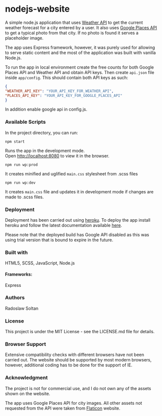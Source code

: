 # nodejs-website

A simple node.js application that uses [Weather API](https://www.weatherapi.com) to get the current weather forecast for a city entered by a user. It also uses [Google Places API](https://developers.google.com/maps/documentation/places/web-service/overview) to get a typical photo from that city. If no photo is found it serves a placeholder image.

The app uses Express framework, however, it was purely used for allowing to serve static content and the most of the application was built with vanilla Node.js.

To run the app in local environment create the free counts for both Google Places API and Weather API and obtain API keys. Then create `api.json` file inside `app/config`. This should contain both API keys as such:

```json
{
"WEATHER_API_KEY": "YOUR_API_KEY_FOR_WEATHER_API",
"PLACES_API_KEY": "YOUR_API_KEY_FOR_GOOGLE_PLACES_API"
}
```
In addition enable google api in config.js.

### Available Scripts

In the project directory, you can run:

`npm start`

Runs the app in the development mode.<br />
Open [http://localhost:8080](http://localhost:8080) to view it in the browser.

`npm run wp:prod`

It creates minified and uglified `main.css` stylesheet from .scss files

`npm run wp:dev`

It creates `main.css` file and updates it in development mode if changes are made to .scss files.

### Deployment

Deployment has been carried out using [heroku](https://heroku.com).
To deploy the app install heroku and follow the latest documentation available [here](https://devcenter.heroku.com/articles/git).

Please note that the deployed build has Google API disabled as this was using trial version that is bound to expire in the future. 

### Built with

HTML5, SCSS, JavaScript, Node.js

#### Frameworks:

Express

### Authors

Radoslaw Soltan

### License

This project is under the MIT License - see the LICENSE.md file for details.

### Browser Support

Extensive compatibility checks with different browsers have not been carried out. The website should be supported by most modern browsers, however, additional coding has to be done for the support of IE.

### Acknowledgment 

The project is not for commercial use, and I do not own any of the assets shown on the website.

The app uses Google Places API for city images. All other assets not requested from the API were taken from [Flaticon](https://www.flaticon.com) website.

